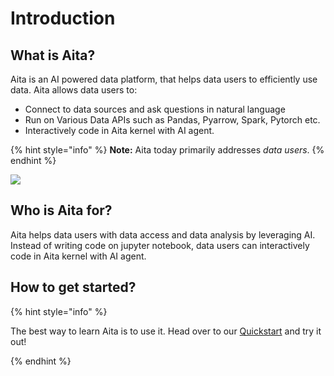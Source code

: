 # Introduction

## What is Aita?

Aita is an AI powered data platform, that helps data users to efficiently use data. Aita allows data users to:

* Connect to data sources and ask questions in natural language
* Run on Various Data APIs such as Pandas, Pyarrow, Spark, Pytorch etc.
* Interactively code in Aita kernel with AI agent.

{% hint style="info" %}
**Note:** Aita today primarily addresses _data users_.
{% endhint %}

![](assets/aita_marchitecture.png)

## Who is Aita for?

Aita helps data users with data access and data analysis by leveraging AI. \
Instead of writing code on jupyter notebook, data users can interactively code in Aita kernel with AI agent.

## How to get started?

{% hint style="info" %}

The best way to learn Aita is to use it.
Head over to our [Quickstart](https://docs.aita.dev/getting-started/quickstart) and try it out!

{% endhint %}
